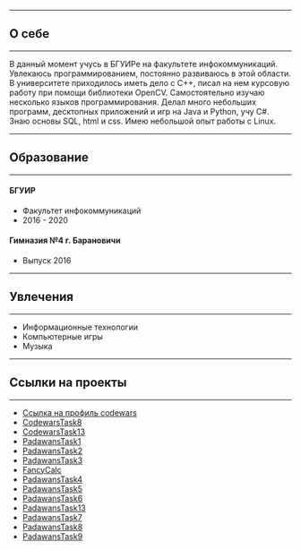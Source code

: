 
<hr>
<h2>О себе</h2>
<hr>

<p>В данный момент учусь в БГУИРе на факультете инфокоммуникаций. Увлекаюсь программированием, постоянно развиваюсь в этой области. В университете приходилось иметь дело с C++, писал на нем курсовую работу при помощи библиотеки OpenCV. Самостоятельно изучаю несколько языков программирования. Делал много небольших программ, десктопных приложений и игр на Java и Python, учу C#. Знаю основы SQL, html и css. Имею небольшой опыт работы с Linux.</p>

<hr>
<h2>Образование</h2>
<hr>

<p>
  <h4>БГУИР</h4>
  <ul>
    <li>Факультет инфокоммуникаций</li>
    <li>2016 - 2020</li>
  </ul>
  
  <h4>Гимназия №4 г. Барановичи</h4>
  <ul>
    <li>Выпуск 2016</li>
  </ul>
</p>
  
<hr>
<h2>Увлечения</h2>
<hr>

<p>
  <ul>
    <li>Информационные технологии</li>
    <li>Компьютерные игры</li>
    <li>Музыка</li>
  </ul>
</p>

<hr>
<h2>Ссылки на проекты</h2>
<hr>

<p>
<ul>
  <li><a href="https://www.codewars.com/users/_simpleName">Ссылка на профиль codewars</a></li>
  <li><a href="https://github.com/KucherenkoRoman/Codewars8">CodewarsTask8</a></li>
  <li><a href="https://github.com/KucherenkoRoman/Codewars13">CodewarsTask13</a></li>
  <li><a href="https://github.com/KucherenkoRoman/PadawansTask1">PadawansTask1</a></li>
  <li><a href="https://github.com/KucherenkoRoman/PadawansTask2">PadawansTask2</a></li>
  <li><a href="https://github.com/KucherenkoRoman/PadawansTask3">PadawansTask3</a></li>
  <li><a href="https://github.com/KucherenkoRoman/FancyCalc">FancyCalc</a></li>
  <li><a href="https://github.com/KucherenkoRoman/PadawansTask4">PadawansTask4</a></li>
  <li><a href="https://github.com/KucherenkoRoman/PadawansTask5">PadawansTask5</a></li>
  <li><a href="https://github.com/KucherenkoRoman/PadawansTask6">PadawansTask6</a></li>
  <li><a href="https://github.com/KucherenkoRoman/PadawansTask13">PadawansTask13</a></li>
  <li><a href="https://github.com/KucherenkoRoman/PadawansTask7">PadawansTask7</a></li>
  <li><a href="https://github.com/KucherenkoRoman/PadawansTask8">PadawansTask8</a></li>
  <li><a href="https://github.com/KucherenkoRoman/PadawansTask9">PadawansTask9</a></li>
</ul>
</p>
